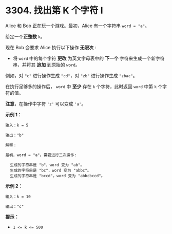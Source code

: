 # 3304. 找出第 K 个字符 I

Alice 和 Bob 正在玩一个游戏。最初，Alice 有一个字符串 `word = "a"`。

给定一个**正整数** `k`。

现在 Bob 会要求 Alice 执行以下操作 **无限次** :

- 将 `word` 中的每个字符 **更改** 为英文字母表中的 **下一个** 字符来生成一个新字符串，并将其 **追加** 到原始的 `word`。

例如，对 `"c"` 进行操作生成 `"cd"`，对 `"zb"` 进行操作生成 `"zbac"`。

在执行足够多的操作后， `word` 中 **至少** 存在 `k` 个字符，此时返回 `word` 中第 `k` 个字符的值。

**注意**，在操作中字符 `'z'` 可以变成 `'a'`。

**示例 1：**

```()
输入：k = 5

输出："b"

解释：

最初，word = "a"。需要进行三次操作:

  生成的字符串是 "b"，word 变为 "ab"。
  生成的字符串是 "bc"，word 变为 "abbc"。
  生成的字符串是 "bccd"，word 变为 "abbcbccd"。
```

**示例 2：**

```()
输入：k = 10

输出："c"
```

**提示：**

- `1 <= k <= 500`
